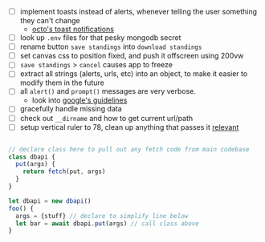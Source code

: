 - [ ] implement toasts instead of alerts, whenever telling the user something they can't change
  - [octo's toast notifications](https://codepen.io/octoshrimpy/pen/JYPQbo?editors=1010)
- [ ] look up `.env` files for that pesky mongodb secret
- [ ] rename button `save standings` into `download standings`
- [ ] set canvas css to position fixed, and push it offscreen using 200vw
- [ ] `save standings` > `cancel` causes app to freeze
- [ ] extract all strings (alerts, urls, etc) into an object, to make it easier to modify them in the future
- [ ] all `alert()` and `prompt()` messages are very verbose. 
  - look into [google's guidelines](https://primer.style/design/)
- [ ] gracefully handle missing data
- [ ] check out `__dirname` and how to get current url/path
- [ ] setup vertical ruler to 78, clean up anything that passes it [relevant](https://github.com/microsoft/vscode/issues/103662)

```js

// declare class here to pull out any fetch code from main codebase
class dbapi {
  put(args) {
    return fetch(put, args)
  }
}

let dbapi = new dbapi()
foo() {
  args = {stuff} // declare to simplify line below
  let bar = await dbapi.put(args) // call class above
}
```